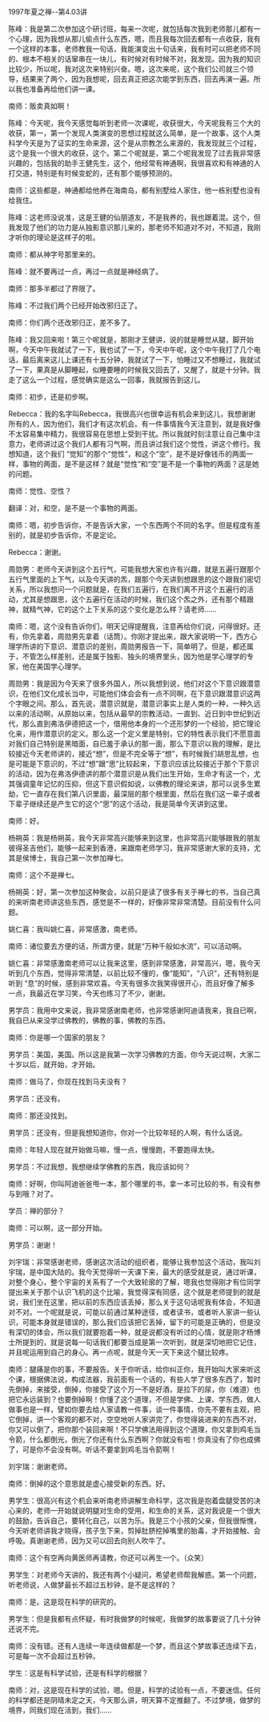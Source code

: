 
1997年夏之禅--第4.03讲

陈峰：我是第二次参加这个研讨班，每来一次呢，就包括每次我到老师那儿都有一个心理，因为我想从那儿偷点什么东西，嗯，而且我每次回去都有一点收获，我有一个这样的本事，老师教我一句话，我能演变出十句话来，我有时可以把老师不同的、根本不相关的话窜串在一块儿，有时候对有时候不对，我发现。因为我的知识比较少，所以呢，我对这次来特别兴奋。嗯，这次来呢，这个我们公司就三个领导，结果来了两个，因为我想呢，回去真正把这次能学到东西，回去再演一遍。所以我也准备再给他们讲一课。

南师：贩卖真如啊！

陈峰：今天呢，我今天感觉每听到老师一次课呢，收获很大，今天呢我有三个大的收获，第一，第一个发现人类演变的思想过程就这么简单，是一个故事，这个人类科学今天是为了证实的生命来源，这个是从宗教怎么来源的，我发现就三个过程，这个是我一个很大的收获，这个。第二个呢就是，第二个呢我发现了过去我非常感兴趣的，包括我的助手王健先生，这个，他经常有神通啊，我很喜欢和有神通的人打交道，特别是有时候变蛇的，还有那个能够预测的。

南师：这些都是，神通都给他养在海南岛，都有别墅给人家住，他一栋别墅也没有给我住。

陈峰：这老师没说准，这是王健的仙朋道友，不是我养的，我也跟着混。这个，但我发现了他们的功力是从独影意识那儿来的，那老师不知道对不对，不知道，我刚才听你的理论是这样子的啦。

南师：都从神字号那里来的。

陈峰：就不要再过一点，再过一点就是神经病了。

南师：那多半都过了界限了。

陈峰：不过我们两个已经开始改邪归正了。

南师：你们两个还改邪归正，差不多了。

陈峰：我又回来啦！第三个呢就是，那刚才王健讲，说的就是睡觉从腿，脚开始啊，今天中午我就试了一下，我也试了一下，今天中午呢，这个中午我打了几个电话，最后离来这儿上课还有十五分钟，我就试了一下，怕睡过又不想睡过，我就试了一下，果真是从脚睡起，似睡要睡的时候我又回去了，又醒了，就是十分钟。我走了这么一个过程，感觉确实是这么一回事，我就报告到这儿。

南师：初步，还是初步啊。

Rebecca：我的名字叫Rebecca，我很高兴也很幸运有机会来到这儿，我想谢谢所有的人，因为他们，我们才有这次机会。有一件事情我今天注意到，就是我好像不太容易集中精力，我很容易在思想上受到干扰。所以我就时刻注意让自己集中注意力，老师讲过这个我们人都有习气啊，而且讲过我们这个觉性，讲这个修行。我想知道，这个我们 “觉知”的那个“觉性”，和这个“空”，是不是好像钱币的两面一样，事物的两面，是不是这样？就是“觉性”和“空”是不是一个事物的两面？这是她的问题。

南师：觉性、空性？

翻译：对，和空，是不是一个事物的两面。

南师：嗯，初步告诉你，不是告诉大家，一个东西两个不同的名字。但是程度有差别的，就是初步告诉你，不是定论。

Rebecca：谢谢。

周勋男：老师今天讲到这个五行气，可能我想大家也许有兴趣，就是五遍行跟那个五行气里面的上下气，以及今天讲的炁，跟那个今天讲到想跟思的这个跟我们密切关系，所以我想问一个问题就是，在我们五遍行，在我们离不开这个五遍行的活动，尤其是想跟思，这个五遍行在活动的时候，我们这个炁之外，还有那个精跟神，就精气神，它的这个上下关系的这个变化是怎么样？请老师……

南师：嗯，这个没有告诉你们，明天记得提醒我，注意再给你们说，问得很好。还有，你先拿着，周勋男先拿着（话筒）。你刚才提出来，跟大家说明一下，西方心理学所讲的下意识、潜意识的差别，周勋男报告一下，简单明了。但是，都还属于，不管怎么样差别，还是属于独影、独头的境界里头，因为他是学心理学的专家，他在美国学心理学。

周勋男：我是因为今天来了很多外国人，所以我想到说，他们对这个下意识跟潜意识，在他们文化成长当中，可能他们体会会有一点不同啊，在下意识跟潜意识这两个字眼之间。那么，首先说，潜意识就是，潜意识事实上是人类的一种，一种久远以来的活动啊，从原始以来，包括从最早的宗教活动，一直到、近日到中世纪到近代，那么直到弗洛伊德把这一个，借用他本身的一个还形梦的一个经验，把它理论化来，用作潜意识的定义。那么这一个定义里是特别，它的特性表示我们不愿意面对我们自己特别是黑暗面，自已羞于承认的那一面，那么下意识以我的理解，是比较接近今天老师讲的，接近“想”，但是不完全等于“想”，有时候我们胡思乱想，也是可能是下意识的，不过“想”跟“思”比较起来，下意识应该比较接近于那个下意识的活动，因为在弗洛伊德讲的那个潜意识是从我们出生开始，生命才有这一个，尤其强调童年记忆的压抑，但这下意识假如说，以佛教的理论来讲，那可以说多生累劫，它一直存在我们第八识里面，最深层的那个根里面，然后在我们这一辈子或者下辈子继续还是产生它的这个“思”的这个活动，我是简单今天讲到这里。

南师：好。

杨朔英：我是杨朔英，我今天非常高兴能够来到这里，也非常高兴能够跟我的朋友彼得圣吉他们，能够一起来到香港，来跟南老师学习，我非常感谢大家的支持，尤其是侯博士，我自己第一次参加禅七。

南师：这个不是禅七。

杨朔英：好，第一次参加这种聚会，以前只是读了很多有关于禅七的书，当自己真的来听南老师讲这些东西，感觉是不一样的，好像非常非常清楚。目前没有什么问题。

姚仁喜：我叫姚仁喜，非常感激，南老师。

南师：诸位要去方便的话，所谓方便，就是“万种千般如水流”，可以活动啊。

姚仁喜：非常感激南老师可以让我来这里，感到非常感激，非常高兴，嗯，我今天听到几个东西，觉得非常清楚，以前比较不懂的，像“能知”，“八识”，还有特别是听到 “息”的时候，感到非常欢喜。今天有很多次我笑得很开心，而且好像了解多一点，我最近在学习笑，今天也练习了不少，谢谢。

男学员：我用中文来说，我非常感谢南老师，也非常感谢阿迪请我来，我自已啊，我自已从来没学过佛教的，佛教的事，佛教的东西。

南师：你是哪一个国家的朋友？

男学员：美国，美国。所以这是我第一次学习佛教的方面，你今天说过啊，大家二十岁以后，就开始，才开始。

南师：做马了，你现在找到马夫没有？

男学员：还没有。

南师：那还没找到。

男学员：还没有，但是我想知道你，你对一个比较年轻的人啊，有什么话说。

南师：年轻人现在就开始做马嘛，慢一点，慢慢跑，不要跑得太快。

男学员：不过我想，我想继续学佛教的东西，我应该如何？

南师：好啊，你叫阿迪爸爸甩一本，那个哪里的书，拿一本可比较的书，有没有参与到哦？对了。

学员：禅的部分？

南师：可以啊，这一部分开始。

男学员：谢谢！

刘宇瑞：非常感谢老师，感谢这次活动的组织者，能够让我参加这个活动，我叫刘宇瑞，是中国大陆的。我今天觉得听一天课下来，最大的感受就是说，通过听课，对整个身心，整个宇宙的关系有了一个大致轮廓的了解，嗯我也觉得刚才有位同学提出来关于那个认识飞机的这个比喻，我觉得深有同感，这个就是老师提到的就是说，我们坐在这里，把以前的东西应该丢掉，那么关于这句话呢我有体会，不知道对不对。一个呢就是说，可能以前通过某种途径，或者读书，或者听人家讲一些认识，可能本身就是错误的，那么我们应该把它丢掉，留下的可能是正确的，但是没有深切的体会，所以我们就要抱着一种，就是说都没有听过的心情，就是刚才杨博士所提到的，就是说每一句话我们都要当成是第一次听到，就是深切地把它记住，并且呢运用到自己的身心。再一点呢，就是今天一天下来这个腿比较疼。

南师：腿痛是你的事，不要报告。关于你听话，给你纠正你，我开始叫大家来听这个课，根据佛法说，构成法器，我前面有一个话的，有些人学了很多东西了，暂时先倒掉，来接受，倒掉，你接受了这个万一不是好酒，是拉下的尿，你（难道）也把它永远装到？也要倒掉啊！你懂了这个道理，不但是学佛、上课、学东西，做人做事也是一样，譬如你要去给人家请教一件事，谈一件事情，你先不要有主观，把它倒掉，讲一个客观的都不对，空空地听人家讲完了，你觉得装进来的东西不对，你又可以倒了，把你那个装回来啊！不只学佛法用得到这个道理，你又拿到鸡毛当令箭，什么都倒光，倒光了你还有什么东西啊？你就没有啦！你真没有了你也成佛了，可是你不会没有啊。听话不要拿到鸡毛当令箭啊！

刘宇瑞：谢谢老师。

南师：倒掉的这个意思就是虚心接受新的东西。好。

男学生：很高兴有这个机会来听南老师讲解生命科学，这次我是抱着盘腿受苦的决心来的，老师一开始就说明腿对生命的受用，和生命的关系，这对我说是一个很大的鼓励，告诉自己，要转化自己，以苦为乐。我是三个小孩的父亲，但我很惭愧，今天听老师讲我才晓得，孩子生下来，剪掉肚脐挖掉嘴里的胎毒，才开始接触、会呼吸。真谢谢老师，因为又可以回去向别人吹牛了。

南师：这个有空再向黄医师再请教，你还可以再生一个。（众笑）

男学生：对老师今天讲的，我还有两个小疑问，希望老师帮我解惑。第一个问题，听老师说，人做梦最长不超过五秒钟，是不是这样的？

南师：是。这是现在科学的研究的。

男学生：但是我都有点怀疑，有时我做梦的时候呢，我做梦的故事要说了几十分钟还说不完。

南师：没有错。还有人连续一年连续做都是一个梦，而且这个梦故事还连续下去，可是每一次不会超过五秒钟。

学生：这是有科学试验，还是有科学的根据？

南师：对，这是现在科学的试验，嗯。但是，科学的试验有一点，不要迷信。任何的科学都还是阴晴未定之天，今天那么讲，明天算不定推翻了。不过梦境，做梦的境界，同我们现在活到，我们……


